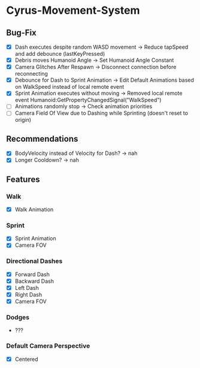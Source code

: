# Cyrus-Movement-System
## Bug-Fix
- [X] Dash executes despite random WASD movement -> Reduce tapSpeed and add debounce (lastKeyPressed)
- [X] Debris moves Humanoid Angle -> Set Humanoid Angle Constant
- [X] Camera Glitches After Respawn -> Disconnect connection before reconnecting
- [X] Debounce for Dash to Sprint Animation -> Edit Default Animations based on WalkSpeed instead of local remote event
- [X] Sprint Animation executes without moving -> Removed local remote event Humanoid:GetPropertyChangedSignal("WalkSpeed")
- [ ] Animations randomly stop -> Check animation priorities
- [ ] Camera Field Of View due to Dashing while Sprinting (doesn't reset to origin)

## Recommendations
- [X] BodyVelocity instead of Velocity for Dash? -> nah
- [X] Longer Cooldown? -> nah

## Features
### Walk
- [X] Walk Animation

### Sprint
- [X] Sprint Animation
- [X] Camera FOV

### Directional Dashes
- [X] Forward Dash
- [X] Backward Dash
- [X] Left Dash
- [X] Right Dash
- [X] Camera FOV

### Dodges
- ???

### Default Camera Perspective
- [X] Centered
